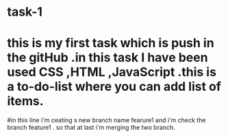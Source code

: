 # task-1
# this is my first task which is push in the gitHub .in this task I have been used CSS ,HTML ,JavaScript .this is a to-do-list where you can add list of items.

#in this line i'm ceating s new branch name fearure1 and i'm check the branch feature1 . so that at last i'm merging the two branch.